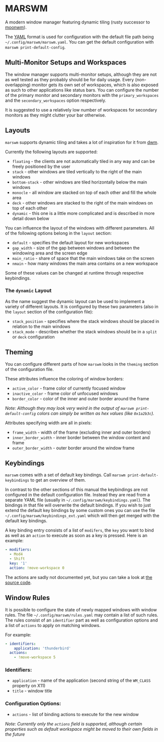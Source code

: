 # MARSWM
A modern window manager featuring dynamic tiling (rusty successor to [moonwm](https://github.com/jzbor/moonwm)).

The [YAML](https://yaml.org/) format is used for configuration with the default file path being `~/.config/marswm/marswm.yaml`.
You can get the default configuration with `marswm print-default-config`.

## Multi-Monitor Setups and Workspaces
The window manager supports multi-monitor setups, although they are not as well tested as they probably should be for daily usage.
Every (non-overlapping) monitor gets its own set of workspaces, which is also exposed as such to other applications like status bars.
You can configure the number of the primary monitor and secondary monitors with the `primary_workspaces` and the `secondary_workspaces` option respectively.

It is suggested to use a relatively low number of workspaces for secondary monitors as they might clutter your bar otherwise.

## Layouts
`marswm` supports dynamic tiling and takes a lot of inspiration for it from [dwm](https://dwm.suckless.org).

Currently the following layouts are supported:
* `floating` - the clients are not automatically tiled in any way and can be freely positioned by the user
* `stack` - other windows are tiled vertically to the right of the main windows
* `bottom-stack` - other windows are tiled horizontally below the main windows
* `monocle` - all window are stacked on top of each other and fill the whole area
* `deck` - other windows are stacked to the right of the main windows on top of each other
* `dynamic` - this one is a little more complicated and is described in more detail down below

You can influence the layout of the windows with different parameters.
All of the following options belong in the `layout` section:
* `default` - specifies the default layout for new workspaces
* `gap_width` - size of the gap between windows and between the windowing area and the screen edge
* `main_ratio` - share of space that the main windows take on the screen
* `nmain` - how many windows the main area contains on a new workspace

Some of these values can be changed at runtime through respective keybindings.

### The `dynamic` Layout
As the name suggest the dynamic layout can be used to implement a variety of different layouts.
It is configured by these two parameters (also in the `layout` section of the configuration file):
* `stack_position` - specifies where the stack windows should be placed in relation to the main windows
* `stack_mode` - describes whether the stack windows should be in a `split` or `deck` configuration

## Theming
You can configure different parts of how `marswm` looks in the `theming` section of the configuration file.

These attributes influence the coloring of window borders:
* `active_color` - frame color of currently focused window
* `inactive_color` - frame color of unfocused windows
* `border_color` - color of the inner and outer border around the frame

*Note: Although they may look very weird in the output of `marswm print-default-config` colors can simply be written as hex values (like `0x1a2b3c`).*

Attributes specifying width are all in pixels:
* `frame_width` - width of the frame (excluding inner and outer borders)
* `inner_border_width` - inner border between the window content and frame
* `outer_border_width` - outer border around the window frame


## Keybindings
`marswm` comes with a set of default key bindings.
Call `marswm print-default-keybindings` to get an overview of them.

In contrast to the other sections of this manual the keybindings are not configured in the default configuration file.
Instead they are read from a separate YAML file (usually in `~/.config/marswm/keybindings.yaml`).
The bindings in that file will overwrite the default bindings.
If you wish to just extend the default key bindings by some custom ones you can use the file `~/.config/marswm/keybindings_ext.yaml` which will then get merged with the default key bindings.

A key binding entry consists of a list of `modifers`, the `key` you want to bind as well as an `action` to execute as soon as a key is pressed.
Here is an example:
```YAML
- modifiers:
  - Mod4
  - Shift
  key: '1'
  action: !move-workspace 0
```

The actions are sadly not documented yet, but you can take a look at [the source code](https://github.com/jzbor/marswm/tree/master/marswm/src/bindings.rs).


## Window Rules
It is possible to configure the state of newly mapped windows with window rules.
The file `~/.config/marswm/rules.yaml` may contain a list of such rules.
The rules consist of an `identifier` part as well as configuration options and a list of `actions` to apply on matching windows.

For example:
```YAML
- identifiers:
    application: 'thunderbird'
  actions:
    - !move-workspace 5
```

### Identifiers:
* `application` - name of the application (second string of the `WM_CLASS` property on X11)
* `title` - window title

### Configuration Options:
* `actions` - list of binding actions to execute for the new window

*Note: Currently only the `actions` field is supported, although certain properties such as default workspace might be moved to their own fields in the future*


